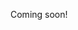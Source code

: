 <!-- non-generated document! all areas editable -->

Coming soon!

<!-- TODO: document on out-of-range values, relevant especially to cbg, smbg, and bloodKetone records -->
